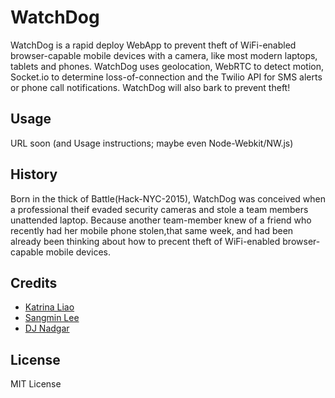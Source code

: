 # WatchDog
WatchDog is a rapid deploy WebApp to prevent theft of WiFi-enabled 
browser-capable mobile devices with a camera, like most modern laptops, 
tablets and phones. WatchDog uses geolocation, WebRTC to detect motion, 
Socket.io to determine loss-of-connection and the Twilio API for SMS 
alerts or phone call notifications. WatchDog will also bark to prevent 
theft!
## Usage
URL soon (and Usage instructions; maybe even Node-Webkit/NW.js)
## History
Born in the thick of Battle(Hack-NYC-2015), WatchDog was conceived when 
a professional theif evaded security cameras and stole a team members 
unattended laptop. Because another team-member knew of a friend who 
recently had her mobile phone stolen,that same week, and had been 
already been thinking about how to precent theft of WiFi-enabled 
browser-capable mobile devices.
## Credits
- [Katrina Liao](https://www.linkedin.com/profile/view?id=AAEAAAHi1PYB3LcxwxVp2gZxDg7QpYjP5fz3g74&authType=name&authToken=3eN8&trk=prof-proj-cc-name) 
- [Sangmin Lee](https://www.linkedin.com/in/smlee23) 
- [DJ Nadgar](https://www.linkedin.com/in/djnadgar) 

## License
MIT License
